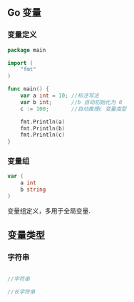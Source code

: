 
## Go 变量

### 变量定义

```go
package main

import (
	"fmt"
)

func main() {
	var a int = 10; //标注写法
	var b int;      //b 自动初始化为 0
	c := 100;       //自动推理c 变量类型

	fmt.Println(a)
	fmt.Println(b)
	fmt.Println(c)
}
```

### 变量组

```go
var (
    a int
    b string
)
```

变量组定义，多用于全局变量.

## 变量类型

### 字符串

```go

//字符串

//长字符串

```

